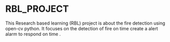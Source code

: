 # RBL_PROJECT
This Research based learning (RBL) project  is about the fire detection using open-cv python. It focuses on the detection of fire on time create a alert alarm to respond on time .
